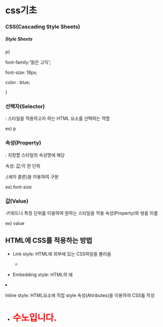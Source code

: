 # css기초

### CSS(Cascading Style Sheets)

##### Style Sheets

<css>

p{

font-family:'맑은 고딕';

font-size: 18px;

color : blue;

}

</css>

### 선택자(Selector)

: 스타일을 적용하고자 하는 HTML 요소를 선택하는 역할

ex) p

### 속성(Property)

: 지정할 스타일의 속성명에 해당

속성: 값;이 한 단위

;(세미 콜론)을 이용하여 구분

ex) font-size

### 값(Value)

:키워드나 특정 단위를 이용하여 원하는 스타일을 적용 속성(Property)와 쌍을 이룸

ex) value



## HTML에 CSS를 적용하는 방법

+ Link style: HTML에 외부에 있는 CSS파일을 불러옴

  + <link rel="stylesheet" href="test.css">

+ Embedding style: HTML의 <head>에 <style>를 이용하여 CSS를 작성

  + <style>
        h1{color: red;}
    </style>

+ Inline style: HTML요소에 직접 style 속성(Attributes)을 이용하여 CSS를 작성

  + <body><h1 style="color: red;">수노입니다.</h1></body>

  

  





